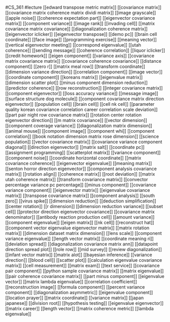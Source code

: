 #CS_361
#lecture
[[edward transpose metric matrix]]
[[covariance matrix]]
[[covariance matrix coherence matrix dividi matrix]]
[[image grayscale]]
[[apple noise]]
[[coherence expectation part]]
[[eigenvector covariance matrix]]
[[component variance]]
[[image rank]]
[[invading cell]]
[[matrix covariance matrix covariance]]
[[diagonalization coherence matrix]]
[[eigenvector iclicker]]
[[eigenvector transpose]]
[[demo pc]]
[[brain cell coordinate]]
[[face image]]
[[programming exercise]]
[[meaning vector]]
[[vertical eigenvector meeting]]
[[correspond eigenvalue]]
[[utah coherence]]
[[sending message]]
[[coherence correlation]]
[[liquor iclicker]]
[[credit homework]]
[[eigen component]]
[[variance axis]]
[[covariance matrix covariance matrix]]
[[covariance coherence covariance]]
[[distance component]]
[[zero r]]
[[matrix meal row]]
[[transform coordinate]]
[[dimension variance direction]]
[[correlation component]]
[[image vector]]
[[coordinate component]]
[[koreans matrix]]
[[eigenvalue matrix]]
[[dimension scatter plot]]
[[minus component dimension reduction]]
[[predictor coherence]]
[[row reconstruction]]
[[integer covariance matrix]]
[[component eigenvector]]
[[loss accuracy variance]]
[[message image]]
[[surface structure dog molecule]]
[[component covariance matrix direction eigenvector]]
[[population cell]]
[[brain cell]]
[[cell nk cell]]
[[parameter quality korean covariance correlation career correlation scale deviation]]
[[part pair night row covariance matrix]]
[[rotation center rotation eigenvector direction]]
[[m matrix covariance]]
[[vector dimension]]
[[component coverage variance]]
[[diagonalization matrix dimension]]
[[animal mouse]]
[[component image]]
[[component whi]]
[[component correlation]]
[[book notation dimension matrix rose dimension]]
[[science population]]
[[vector covariance matrix]]
[[covariance variance component diagonal]]
[[direction eigenvector]]
[[matrix salt]]
[[coordinate pc]]
[[assignment programming]]
[[scatterplot matrix]]
[[variance component]]
[[component noise]]
[[coordinate horizontal coordinate]]
[[matrix covariance coherence]]
[[eigenvector eigenvalue]]
[[meaning matrix]]
[[senton horror direction eigenvector]]
[[component analysis covariance matrix]]
[[rotation align]]
[[coherence matrix]]
[[root deviation]]
[[matrix utah coherence matrix]]
[[transform covariance matrix]]
[[convector percentage variance pc percentage]]
[[minus component]]
[[covariance variance component]]
[[eigenvector matrix]]
[[eigenvalue covariance matrix]]
[[transpose covariance matrix]]
[[component analysis]]
[[south zero]]
[[virus spike]]
[[dimension reduction]]
[[deduction simplification]]
[[center rotation]]
[[r dimension]]
[[dimension reduction variance]]
[[subset cell]]
[[protector direction eigenvector covariance]]
[[covariance matrix denominator]]
[[antibody reaction production cell]]
[[amount variance]]
[[component eigenvalue]]
[[eigen matrix]]
[[nk cell]]
[[reconstruct hat]]
[[component vector eigenvalue eigenvector matrix]]
[[matrix rotation matrix]]
[[dimension dataset matrix dimension]]
[[lens scale]]
[[component variance eigenvalue]]
[[length vector matrix]]
[[coordinate meaning ri]]
[[deviation spread]]
[[diagonalization covariance matrix ann]]
[[datapoint direction spread plot]]
[[role row]]
[[mid survey]]
[[review diagonalization]]
[[infant vector matrix]]
[[matrix alot]]
[[bayesian inference]]
[[variance direction]]
[[blood cell]]
[[scatter plot]]
[[calculation eigenvalue covariance matrix]]
[[cell measurement]]
[[matrix exam]]
[[text service]]
[[covariance pair component]]
[[python sample covariance matrix]]
[[matrix eigenvalue]]
[[pair coherence covariance matrix]]
[[part minus component]]
[[eigenvalue vector]]
[[matrix lambda eigenvalue]]
[[correlation coefficient]]
[[reconstruction image]]
[[formula component]]
[[percent variance component]]
[[diagonalization asymmetric]]
[[eigenvalue component]]
[[location prayer]]
[[matrix coordinate]]
[[variance matrix]]
[[japan japanese]]
[[division root]]
[[hypothesis testing]]
[[eigenvalue eigenvector]]
[[matrix career]]
[[length vector]]
[[matrix coherence metric]]
[[lambda eigenvalue]]
